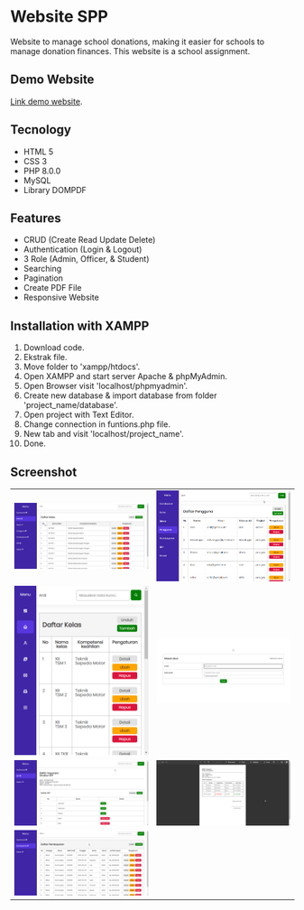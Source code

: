 # Website SPP

Website to manage school donations, making it easier for schools to manage donation finances. This website is a school assignment.

## Demo Website

[Link demo website](https://firm-members.000webhostapp.com).

## Tecnology

- HTML 5
- CSS 3
- PHP 8.0.0
- MySQL
- Library DOMPDF

## Features

- CRUD (Create Read Update Delete)
- Authentication (Login & Logout)
- 3 Role (Admin, Officer, & Student)
- Searching
- Pagination
- Create PDF File
- Responsive Website

## Installation with XAMPP

1. Download code.
2. Ekstrak file.
3. Move folder to 'xampp/htdocs'.
4. Open XAMPP and start server Apache & phpMyAdmin.
5. Open Browser visit 'localhost/phpmyadmin'.
6. Create new database & import database from folder 'project_name/database'.
7. Open project with Text Editor.
8. Change connection in funtions.php file.
9. New tab and visit 'localhost/project_name'.
10. Done.

## Screenshot

|                                        |                                      |
| -------------------------------------- | ------------------------------------ |
| ![Desktop](/assets/images/desktop.png) | ![Tablet](/assets/images/tablet.png) |
| ![Mobile](/assets/images/mobile.png)   | ![Login](/assets/images/login.png)   |
| ![Spp](/assets/images/spp.png)         | ![Pdf](/assets/images/pdf.png)       |
| ![Payment](/assets/images/payment.png) |
